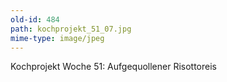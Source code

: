 ```yaml
---
old-id: 484
path: kochprojekt_51_07.jpg
mime-type: image/jpeg
---
```

Kochprojekt Woche 51:
Aufgequollener Risottoreis
